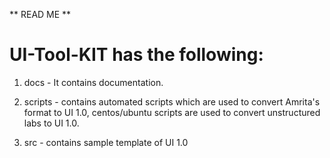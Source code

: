 
** READ ME **

UI-Tool-KIT has the following:
===========================

1. docs - It contains documentation.

2. scripts - contains automated scripts which are used to convert Amrita's format to UI 1.0, centos/ubuntu scripts are used  to convert unstructured labs to UI 1.0.

3. src - contains sample template of UI 1.0

